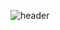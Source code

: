 ![header](https://capsule-render.vercel.app/api?type=waving&color=gradient&height=150&text=Welcome+to+Sodychoe's+Github!👋&fontSize=30&desc=부가설명&descSize=10)
